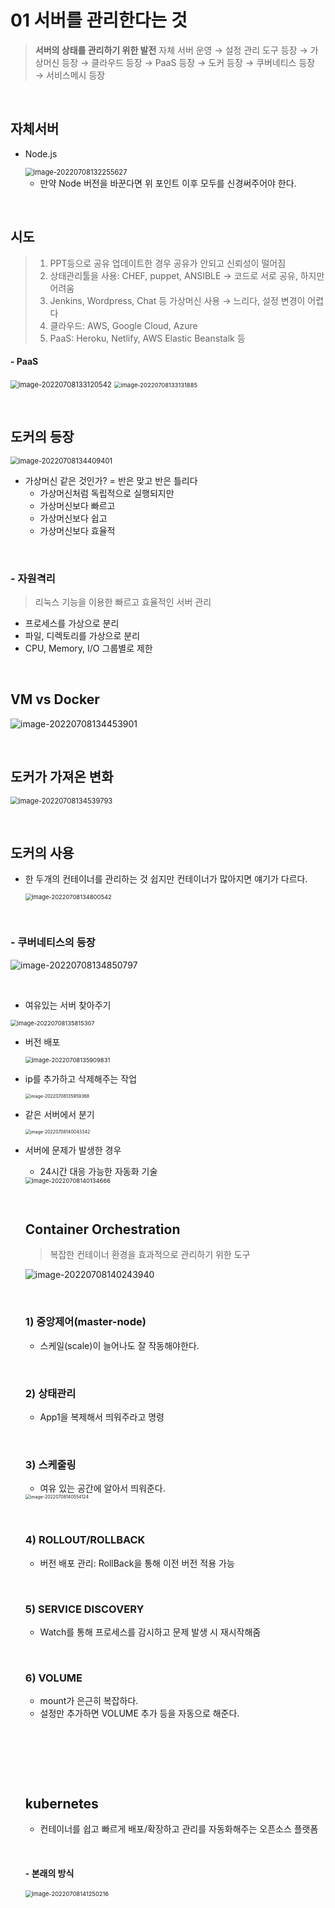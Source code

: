 # 01 서버를 관리한다는 것

> **서버의 상태를 관리하기 위한 발전**
> 자체 서버 운영 → 설정 관리 도구 등장 → 가상머신 등장 → 클라우드 등장 → PaaS 등장 → 도커 등장 → 쿠버네티스 등장 → 서비스메시 등장

​                    

## 자체서버

* Node.js

  <img src="docker_01_server.assets/image-20220708132255627.png" alt="image-20220708132255627" style="zoom:80%;" />

  * 만약 Node 버전을 바꾼다면 위 포인트 이후 모두를 신경써주어야 한다.

​                  

## 시도

> 1. PPT등으로 공유 업데이트한 경우 공유가 안되고 신뢰성이 떨어짐
> 2. 상태관리툴을 사용: CHEF, puppet, ANSIBLE → 코드로 서로 공유, 하지만 어려움
> 3. Jenkins, Wordpress, Chat 등 가상머신 사용 → 느리다, 설정 변경이 어렵다
> 4. 클라우드: AWS, Google Cloud, Azure
> 5. PaaS: Heroku, Netlify, AWS Elastic Beanstalk 등

#### - PaaS

<img src="docker_01_server.assets/image-20220708133120542.png" alt="image-20220708133120542" style="zoom:80%;" />

<img src="docker_01_server.assets/image-20220708133131885.png" alt="image-20220708133131885" style="zoom: 67%;" />

​                       

## 도커의 등장

<img src="docker_01_server.assets/image-20220708134409401.png" alt="image-20220708134409401" style="zoom:80%;" />

* 가상머신 같은 것인가? = 반은 맞고 반은 틀리다
  * 가상머신처럼 독립적으로 실행되지만
  * 가상머신보다 빠르고
  * 가상머신보다 쉽고
  * 가상머신보다 효율적

​                

### - 자원격리

> 리눅스 기능을 이용한 빠르고 효율적인 서버 관리

* 프로세스를 가상으로 분리
* 파일, 디렉토리를 가상으로 분리
* CPU, Memory, I/O 그룹별로 제한

​              

## VM vs Docker

![image-20220708134453901](docker_01_server.assets/image-20220708134453901.png)

​                     

## 도커가 가져온 변화

<img src="docker_01_server.assets/image-20220708134539793.png" alt="image-20220708134539793" style="zoom:80%;" />

​                   

## 도커의 사용

* 한 두개의 컨테이너를 관리하는 것 쉽지만 컨테이너가 많아지면 얘기가 다르다.

  <img src="docker_01_server.assets/image-20220708134800542.png" alt="image-20220708134800542" style="zoom:67%;" />

​                    

### - 쿠버네티스의 등장

![image-20220708134850797](docker_01_server.assets/image-20220708134850797.png)

​                      

* 여유있는 서버 찾아주기

<img src="docker_01_server.assets/image-20220708135815307.png" alt="image-20220708135815307" style="zoom:67%;" />

* 버전 배포

  <img src="docker_01_server.assets/image-20220708135909831.png" alt="image-20220708135909831" style="zoom:67%;" />

* ip를 추가하고 삭제해주는 작업

  <img src="docker_01_server.assets/image-20220708135959368.png" alt="image-20220708135959368" style="zoom:50%;" />

* 같은 서버에서 분기

  <img src="docker_01_server.assets/image-20220708140043342.png" alt="image-20220708140043342" style="zoom:50%;" />

* 서버에 문제가 발생한 경우

  * 24시간 대응 가능한 자동화 기술

  <img src="docker_01_server.assets/image-20220708140134666.png" alt="image-20220708140134666" style="zoom:67%;" />

  ​                   

  ## Container Orchestration

  > 복잡한 컨테이너 환경을 효과적으로 관리하기 위한 도구

  ![image-20220708140243940](docker_01_server.assets/image-20220708140243940.png)

  ​                

  ### 1) 중앙제어(master-node)

  * 스케일(scale)이 늘어나도 잘 작동해야한다.

  ​               

  ### 2) 상태관리

  * App1을 복제해서 띄워주라고 명령

  ​            

  ### 3) 스케줄링

  * 여유 있는 공간에 알아서 띄워준다.

  <img src="docker_01_server.assets/image-20220708140554124.png" alt="image-20220708140554124" style="zoom:50%;" />

  ​               

  ### 4) ROLLOUT/ROLLBACK

  * 버전 배포 관리: RollBack을 통해 이전 버전 적용 가능

  ​              

  ### 5) SERVICE DISCOVERY

  * Watch를 통해 프로세스를 감시하고 문제 발생 시 재시작해줌

  ​               

  ### 6) VOLUME

  * mount가 은근히 복잡하다.
  * 설정만 추가하면 VOLUME 추가 등을 자동으로 해준다.

  ​                   

  ​                  

  ​                            

  ## kubernetes

  * 컨테이너를 쉽고 빠르게 배포/확장하고 관리를 자동화해주는 오픈소스 플랫폼

  ​             

  #### - 본래의 방식

  <img src="docker_01_server.assets/image-20220708141250216.png" alt="image-20220708141250216" style="zoom:67%;" />

  

  